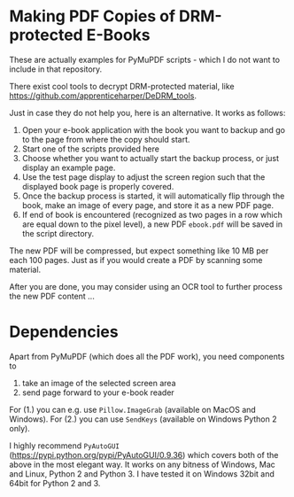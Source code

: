 # Making PDF Copies of DRM-protected E-Books
These are actually examples for PyMuPDF scripts - which I do not want to include in that repository.

There exist cool tools to decrypt DRM-protected material, like https://github.com/apprenticeharper/DeDRM_tools.

Just in case they do not help you, here is an alternative.
It works as follows:

1. Open your e-book application with the book you want to backup and go to the page from where the copy should start.
2. Start one of the scripts provided here
3. Choose whether you want to actually start the backup process, or just display an example page.
4. Use the test page display to adjust the screen region such that the displayed book page is properly covered.
5. Once the backup process is started, it will automatically flip through the book, make an image of every page, and store it as a new PDF page.
6. If end of book is encountered (recognized as two pages in a row which are equal down to the pixel level), a new PDF ``ebook.pdf`` will be saved in the script directory.

The new PDF will be compressed, but expect something like 10 MB per each 100 pages. Just as if you would create a PDF by scanning some material.

After you are done, you may consider using an OCR tool to further process the new PDF content ...

# Dependencies
Apart from PyMuPDF (which does all the PDF work), you need components to

1. take an image of the selected screen area
2. send page forward to your e-book reader

For (1.) you can e.g. use ``Pillow.ImageGrab`` (available on MacOS and Windows). For (2.) you can use `SendKeys` (available on Windows Python 2 only).

I highly recommend `PyAutoGUI` (https://pypi.python.org/pypi/PyAutoGUI/0.9.36) which covers both of the above in the most elegant way. It works on any bitness of Windows, Mac and Linux, Python 2 and Python 3. I have tested it on Windows 32bit and 64bit for Python 2 and 3.

